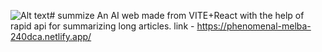 ![Alt text]((https://github.com/krunal16-c/summize/blob/62aa125eed2b078386cad8a3eaa68852291c3562/ai_summarizer/public/favicon1'.png))# summize
An AI web made from VITE+React with the help of rapid api for summarizing long articles.
link -  https://phenomenal-melba-240dca.netlify.app/
